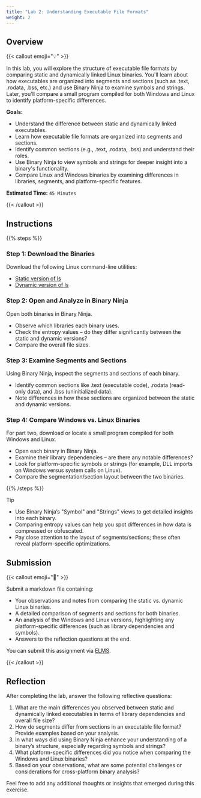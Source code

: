 ```yaml
---
title: "Lab 2: Understanding Executable File Formats"
weight: 2
---
```


## Overview

{{< callout emoji="💡" >}}

In this lab, you will explore the structure of executable file formats by
comparing static and dynamically linked Linux binaries. You'll learn about how
executables are organized into segments and sections (such as .text, .rodata,
.bss, etc.) and use Binary Ninja to examine symbols and strings. Later, you'll
compare a small program compiled for both Windows and Linux to identify
platform-specific differences.

**Goals:**

- Understand the difference between static and dynamically linked executables.
- Learn how executable file formats are organized into segments and sections.
- Identify common sections (e.g., .text, .rodata, .bss) and understand their
  roles.
- Use Binary Ninja to view symbols and strings for deeper insight into a
  binary's functionality.
- Compare Linux and Windows binaries by examining differences in libraries,
  segments, and platform-specific features.

**Estimated Time:** `45 Minutes`

{{< /callout >}}

## Instructions

{{% steps %}}

### Step 1: Download the Binaries

Download the following Linux command-line utilities:

- [Static version of ls](https://placeholder-link-for-static-ls)
- [Dynamic version of ls](https://placeholder-link-for-dynamic-ls)

### Step 2: Open and Analyze in Binary Ninja

Open both binaries in Binary Ninja.

- Observe which libraries each binary uses.
- Check the entropy values – do they differ significantly between the static and
  dynamic versions?
- Compare the overall file sizes.

### Step 3: Examine Segments and Sections

Using Binary Ninja, inspect the segments and sections of each binary.

- Identify common sections like .text (executable code), .rodata (read-only
  data), and .bss (uninitialized data).
- Note differences in how these sections are organized between the static and
  dynamic versions.

### Step 4: Compare Windows vs. Linux Binaries

For part two, download or locate a small program compiled for both Windows and
Linux.

- Open each binary in Binary Ninja.
- Examine their library dependencies – are there any notable differences?
- Look for platform-specific symbols or strings (for example, DLL imports on
  Windows versus system calls on Linux).
- Compare the segmentation/section layout between the two binaries.

{{% /steps %}}

> [!TIP]
>
> - Use Binary Ninja’s "Symbol" and "Strings" views to get detailed insights
>   into each binary.
> - Comparing entropy values can help you spot differences in how data is
>   compressed or obfuscated.
> - Pay close attention to the layout of segments/sections; these often reveal
>   platform-specific optimizations.

## Submission

{{< callout emoji="📝" >}}

Submit a markdown file containing:

- Your observations and notes from comparing the static vs. dynamic Linux
  binaries.
- A detailed comparison of segments and sections for both binaries.
- An analysis of the Windows and Linux versions, highlighting any
  platform-specific differences (such as library dependencies and symbols).
- Answers to the reflection questions at the end.

You can submit this assignment via
[ELMS](https://umd.instructure.com/courses/1390353/assignments).

{{< /callout >}}

## Reflection

After completing the lab, answer the following reflective questions:

1. What are the main differences you observed between static and dynamically
   linked executables in terms of library dependencies and overall file size?
2. How do segments differ from sections in an executable file format? Provide
   examples based on your analysis.
3. In what ways did using Binary Ninja enhance your understanding of a binary’s
   structure, especially regarding symbols and strings?
4. What platform-specific differences did you notice when comparing the Windows
   and Linux binaries?
5. Based on your observations, what are some potential challenges or
   considerations for cross-platform binary analysis?

Feel free to add any additional thoughts or insights that emerged during this
exercise.
